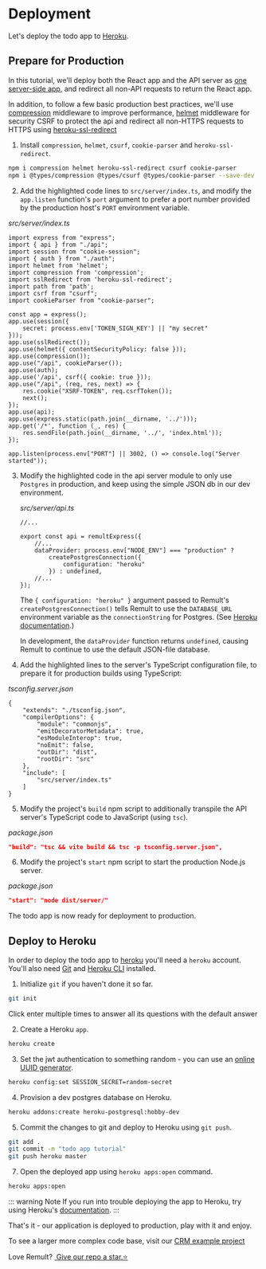 # Deployment

Let's deploy the todo app to [Heroku](https://www.heroku.com/).

## Prepare for Production

In this tutorial, we'll deploy both the React app and the API server as [one server-side app](https://create-react-app.dev/docs/deployment/#other-solutions), and redirect all non-API requests to return the React app.

In addition, to follow a few basic production best practices, we'll use [compression](https://www.npmjs.com/package/compression) middleware to improve performance, [helmet](https://www.npmjs.com/package/helmet) middleware for security CSRF to protect the api and redirect all non-HTTPS requests to HTTPS using [heroku-ssl-redirect](https://www.npmjs.com/package/heroku-ssl-redirect)

1. Install `compression`, `helmet`, `csurf`, `cookie-parser` and `heroku-ssl-redirect`.

```sh
npm i compression helmet heroku-ssl-redirect csurf cookie-parser
npm i @types/compression @types/csurf @types/cookie-parser --save-dev
```

2. Add the highlighted code lines to `src/server/index.ts`, and modify the `app.listen` function's `port` argument to prefer a port number provided by the production host's `PORT` environment variable.

*src/server/index.ts*
```ts{5-10,16-19,21-25,27-32}
import express from "express";
import { api } from "./api";
import session from "cookie-session";
import { auth } from "./auth";
import helmet from 'helmet';
import compression from 'compression';
import sslRedirect from 'heroku-ssl-redirect';
import path from 'path';
import csrf from "csurf";
import cookieParser from "cookie-parser";

const app = express();
app.use(session({
    secret: process.env['TOKEN_SIGN_KEY'] || "my secret"
}));
app.use(sslRedirect());
app.use(helmet({ contentSecurityPolicy: false }));
app.use(compression());
app.use("/api", cookieParser());
app.use(auth);
app.use('/api', csrf({ cookie: true }));
app.use("/api", (req, res, next) => {
    res.cookie("XSRF-TOKEN", req.csrfToken());
    next();
});
app.use(api);
app.use(express.static(path.join(__dirname, '../')));
app.get('/*', function (_, res) {
    res.sendFile(path.join(__dirname, '../', 'index.html'));
});

app.listen(process.env["PORT"] || 3002, () => console.log("Server started"));
```


3. Modify the highlighted code in the api server module to only use `Postgres` in production, and keep using the simple JSON db in our dev environment.

    *src/server/api.ts*
    ```ts{5-8}
    //...

    export const api = remultExpress({
        //...
        dataProvider: process.env["NODE_ENV"] === "production" ?
            createPostgresConnection({
                configuration: "heroku"
            }) : undefined,
        //...
    });
    ```

    The `{ configuration: "heroku" }` argument passed to Remult's `createPostgresConnection()` tells Remult to use the `DATABASE_URL` environment variable as the `connectionString` for Postgres. (See [Heroku documentation](https://devcenter.heroku.com/articles/connecting-heroku-postgres#connecting-in-node-js).)

    In development, the `dataProvider` function returns `undefined`, causing Remult to continue to use the default JSON-file database.

4. Add the highlighted lines to the server's TypeScript configuration file, to prepare it for production builds using TypeScript:

*tsconfig.server.json*
```json{7-13}
{
    "extends": "./tsconfig.json",
    "compilerOptions": {
        "module": "commonjs",
        "emitDecoratorMetadata": true,
        "esModuleInterop": true,
        "noEmit": false,
        "outDir": "dist",
        "rootDir": "src"
    },
    "include": [
        "src/server/index.ts"
    ]
}
```

5. Modify the project's `build` npm script to additionally transpile the API server's TypeScript code to JavaScript (using `tsc`).

*package.json*
```json
"build": "tsc && vite build && tsc -p tsconfig.server.json",
```

6. Modify the project's `start` npm script to start the production Node.js server.

*package.json*
```json
"start": "node dist/server/"
```

The todo app is now ready for deployment to production.

## Deploy to Heroku

In order to deploy the todo app to [heroku](https://www.heroku.com/) you'll need a `heroku` account. You'll also need [Git](https://git-scm.com/book/en/v2/Getting-Started-Installing-Git) and [Heroku CLI](https://devcenter.heroku.com/articles/heroku-cli#download-and-install) installed.

1. Initialize `git` if you haven't done it so far.
```sh
git init
```
Click enter multiple times to answer all its questions with the default answer

2. Create a Heroku `app`.

```sh
heroku create
```

3. Set the jwt authentication to something random - you can use an [online UUID generator](https://www.uuidgenerator.net/).

```sh
heroku config:set SESSION_SECRET=random-secret
```

4. Provision a dev postgres database on Heroku.

```sh
heroku addons:create heroku-postgresql:hobby-dev
```

5. Commit the changes to git and deploy to Heroku using `git push`.

```sh
git add .
git commit -m "todo app tutorial"
git push heroku master
```

7. Open the deployed app using `heroku apps:open` command.

```sh
heroku apps:open
```

::: warning Note
If you run into trouble deploying the app to Heroku, try using Heroku's [documentation](https://devcenter.heroku.com/articles/git).
:::

That's it - our application is deployed to production, play with it and enjoy.

To see a larger more complex code base, visit our [CRM example project](https://www.github.com/remult/crm-demo)

Love Remult?&nbsp;<a href="https://github.com/remult/remult" target="_blank" rel="noopener"> Give our repo a star.⭐</a>
